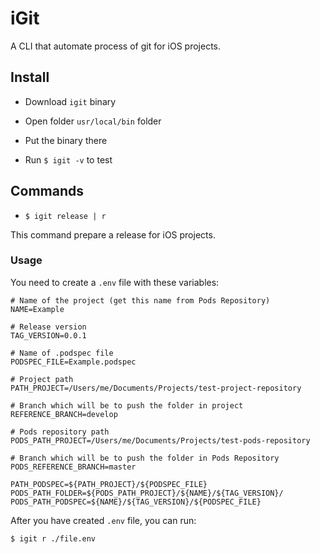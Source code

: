 # iGit
A CLI that automate process of git for iOS projects.

## Install
* Download `igit` binary

* Open folder `usr/local/bin` folder

* Put the binary there

* Run `$ igit -v` to test

## Commands
* `$ igit release | r`

This command prepare a release for iOS projects.

### Usage
You need to create a `.env` file with these variables:

```env
# Name of the project (get this name from Pods Repository) 
NAME=Example

# Release version
TAG_VERSION=0.0.1

# Name of .podspec file
PODSPEC_FILE=Example.podspec

# Project path
PATH_PROJECT=/Users/me/Documents/Projects/test-project-repository

# Branch which will be to push the folder in project
REFERENCE_BRANCH=develop

# Pods repository path
PODS_PATH_PROJECT=/Users/me/Documents/Projects/test-pods-repository

# Branch which will be to push the folder in Pods Repository
PODS_REFERENCE_BRANCH=master

PATH_PODSPEC=${PATH_PROJECT}/${PODSPEC_FILE}
PODS_PATH_FOLDER=${PODS_PATH_PROJECT}/${NAME}/${TAG_VERSION}/
PODS_PATH_PODSPEC=${NAME}/${TAG_VERSION}/${PODSPEC_FILE}
```

After you have created `.env` file, you can run:

```bash
$ igit r ./file.env
```
